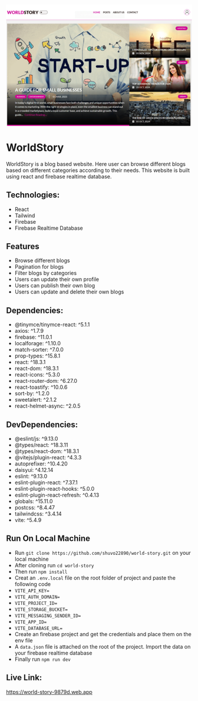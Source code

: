 ![World Story](https://github.com/srshubho26/srshubho26/blob/main/worldStory.png?raw=true)

# WorldStory

WorldStory is a blog based website. Here user can browse different blogs based on different categories according to their needs. This website is built using react and firebase realtime database.

## Technologies:
- React
- Tailwind
- Firebase
- Firebase Realtime Database

## Features
- Browse different blogs
- Pagination for blogs
- Filter blogs by categories
- Users can update their own profile
- Users can publish their own blog
- Users can update and delete their own blogs

## Dependencies: 
- @tinymce/tinymce-react: ^5.1.1
- axios: ^1.7.9
- firebase: ^11.0.1
- localforage: ^1.10.0
- match-sorter: ^7.0.0
- prop-types: ^15.8.1
- react: ^18.3.1
- react-dom: ^18.3.1
- react-icons: ^5.3.0
- react-router-dom: ^6.27.0
- react-toastify: ^10.0.6
- sort-by: ^1.2.0
- sweetalert: ^2.1.2
- react-helmet-async: ^2.0.5

## DevDependencies:
- @eslint/js: ^9.13.0
- @types/react: ^18.3.11
- @types/react-dom: ^18.3.1
- @vitejs/plugin-react: ^4.3.3
- autoprefixer: ^10.4.20
- daisyui: ^4.12.14
- eslint: ^9.13.0
- eslint-plugin-react: ^7.37.1
- eslint-plugin-react-hooks: ^5.0.0
- eslint-plugin-react-refresh: ^0.4.13
- globals: ^15.11.0
- postcss: ^8.4.47
- tailwindcss: ^3.4.14
- vite: ^5.4.9

## Run On Local Machine
- Run `git clone https://github.com/shuvo22890/world-story.git` on your local machine
- After cloning run `cd world-story`
- Then run `npm install`
- Creat an `.env.local` file on the root folder of project and paste the following code
- `VITE_API_KEY=`
- `VITE_AUTH_DOMAIN=`
- `VITE_PROJECT_ID=`
- `VITE_STORAGE_BUCKET=`
- `VITE_MESSAGING_SENDER_ID=`
- `VITE_APP_ID=`
- `VITE_DATABASE_URL=`
- Create an firebase project and get the credentials and place them on the env file
- A `data.json` file is attached on the root of the project. Import the data on your firebase realtime database
- Finally run `npm run dev`

## Live Link:
https://world-story-9879d.web.app
